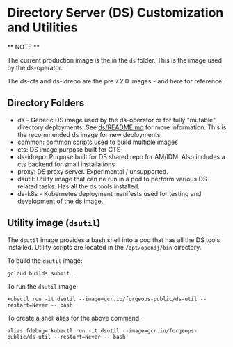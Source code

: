 # Directory Server (DS) Customization and Utilities


** NOTE **

The current production image is the in the `ds` folder. This is the image used by the ds-operator.

The ds-cts and ds-idrepo are the pre 7.2.0 images - and here for reference.

## Directory Folders

* ds - Generic DS image used by the ds-operator or for fully "mutable" directory deployments. See [ds/README.md](ds/README-DS.md) for more information. This is
the recommended ds image for new deployments.
* common: common scripts used to build multiple images
* cts:  DS image purpose built for CTS
* ds-idrepo: Purpose built for DS shared repo for AM/IDM. Also includes a cts backend for small installations
* proxy: DS proxy server. Experimental / unsupported.
* dsutil:  Utility image that can ne run in a pod to perform various DS related tasks. Has all the ds tools installed.
* ds-k8s - Kubernetes deployment manifests used for testing and development of the ds image.

## Utility image (`dsutil`)

The `dsutil` image provides a bash shell into a pod that has all the DS tools
installed. Utility scripts are located in the `/opt/opendj/bin` directory.

To build the `dsutil` image:

```
gcloud builds submit .
```

To run the `dsutil` image:

```
kubectl run -it dsutil --image=gcr.io/forgeops-public/ds-util --restart=Never -- bash
```

To create a shell alias for the above command:

```
alias fdebug='kubectl run -it dsutil --image=gcr.io/forgeops-public/ds-util --restart=Never -- bash'
```
